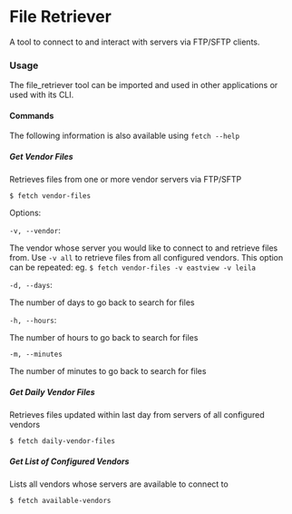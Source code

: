 # File Retriever

A tool to connect to and interact with servers via FTP/SFTP clients. 

### Usage
The file_retriever tool can be imported and used in other applications or used with its CLI. 

#### Commands
The following information is also available using `fetch --help`

##### Get Vendor Files
Retrieves files from one or more vendor servers via FTP/SFTP

`$ fetch vendor-files`

Options:

`-v, --vendor`:
    
The vendor whose server you would like to connect to and retrieve files from.
Use `-v all` to retrieve files from all configured vendors.
This option can be repeated: 
    eg. `$ fetch vendor-files -v eastview -v leila`

`-d, --days`: 
    
The number of days to go back to search for files

`-h, --hours`:
    
The number of hours to go back to search for files

`-m, --minutes`
    
The number of minutes to go back to search for files

##### Get Daily Vendor Files
Retrieves files updated within last day from servers of all configured vendors 

`$ fetch daily-vendor-files`

##### Get List of Configured Vendors
Lists all vendors whose servers are available to connect to

`$ fetch available-vendors`
